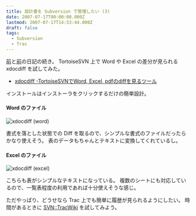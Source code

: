 ```yaml
---
title: 設計書を Subversion で管理したい (3)
date: 2007-07-17T00:00:00.000Z
lastmod: 2007-07-17T14:53:44.000Z
draft: false
tags:
  - Subversion
  - Trac
---
```


[前](/posts/20070713/p02)と[前](/posts/20070715/p01)の日記の続き。 TortoiseSVN 上で Word や Excel の差分が見られる xdocdiff を試してみた。

- [xdocdiff -TortoiseSVNでWord, Excel, pdfのdiffを見るツール](http://freemind.s57.xrea.com/xdocdiff/)

インストールはインストーラをクリックするだけの簡単設計。

#### Word のファイル

![xdocdiff (word)](@/assets/flickr/837355937.jpg "xdocdiff (word)")

書式を落とした状態での Diff を取るので、シンプルな書式のファイルだったらかなり使えそう。 表のデータもちゃんとテキストに変換してくれているし。

#### Excel のファイル

![xdocdiff (excel)](@/assets/flickr/837355967.jpg "xdocdiff (excel)")

こちらも表がシンプルなテキストになっている。 複数のシートにも対応しているので、一覧表程度の利用であれば十分使えそうな感じ。

ただやっぱり、どうせなら Trac 上でも簡単に履歴が見られるようにしたい。 時間があるときに [SVN::TracWiki](http://blog.mizzy.org/articles/2007/04/22/svn-tracwiki00) を試してみよう。
